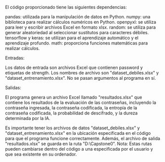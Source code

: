 El código proporcionado tiene las siguientes dependencias:

pandas: utilizada para la manipulación de datos en Python.
numpy: una biblioteca para realizar cálculos numéricos en Python.
openpyxl: se utiliza para leer y escribir archivos Excel en formato xlsx.
random: se utiliza para generar aleatoriedad al seleccionar sustitutos para caracteres débiles.
tensorflow y keras: se utilizan para el aprendizaje automático y el aprendizaje profundo.
math: proporciona funciones matemáticas para realizar cálculos.

Entradas:

Los datos de entrada son archivos Excel que contienen password y etiquetas de strength. Los nombres de archivo son "dataset_debiles.xlsx" y "dataset_entrenamiento.xlsx".
No se pasan argumentos al programa en sí.

Salidas:

El programa genera un archivo Excel llamado "resultados.xlsx" que contiene los resultados de la evaluación de las contraseñas, incluyendo la contraseña ingresada, la contraseña codificada, la entropía de la contraseña codificada, la probabilidad de descifrado, y la dureza determinada por la IA.

Es importante tener los archivos de datos "dataset_debiles.xlsx" y "dataset_entrenamiento.xlsx" en la ubicación especificada en el código para que el programa funcione correctamente. Además, el archivo de salida "resultados.xlsx" se guarda en la ruta "D:\Capstone0\". Nota: Estas rutas pueden cambiarse dentro del código a una especificada por el usuario y que sea existente en su ordenador.
